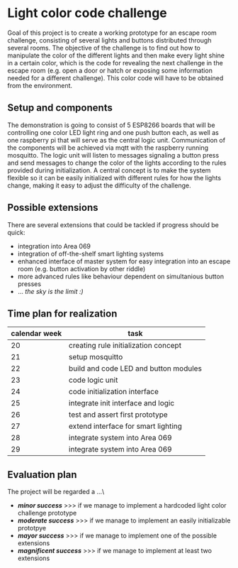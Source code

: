 Light color code challenge
==========================

Goal of this project is to create a working prototype for an escape room challenge, consisting of several lights and buttons distributed through several rooms.
The objective of the challenge is to find out how to manipulate the color of the different lights and then make every light shine in  a certain color,
which is the code for revealing the next challenge in the escape room (e.g. open a door or hatch or exposing some information needed for a different challenge).
This color code will have to be obtained from the environment.

Setup and components
--------------------

The demonstration is going to consist of 5 ESP8266 boards that will be controlling one color LED light ring and one push button each, as well as one raspberry pi that will serve as the central logic unit.
Communication of the components will be achieved via mqtt with the raspberry running mosquitto.
The logic unit will listen to messages signaling a button press and send messages to change the color of the lights according to the rules provided during initialization.
A central concept is to make the system flexible so it can be easily initialized with different rules for how the lights change, making it easy to adjust the difficulty of the challenge.

Possible extensions
-------------------

There are several extensions that could be tackled if progress should be quick:
 - integration into Area 069
 - integration of off-the-shelf smart lighting systems
 - enhanced interface of master system for easy integration into an escape room (e.g. button activation by other riddle)
 - more advanced rules like behaviour dependent on simultanious button presses
 - ... _the sky is the limit :)_

Time plan for realization
-------------------------

calendar week | task
--------------|------
20	| creating rule initialization concept
21	| setup mosquitto
22	| build and code LED and button modules
23	| code logic unit
24	| code initialization interface	
25	| integrate init interface and logic
26	| test and assert first prototype
27	| extend interface for smart lighting
28	| integrate system into Area 069
29	| integrate system into Area 069

Evaluation plan
---------------

The project will be regarded a ...\
 - ___minor success___     		>>>  if we manage to implement a hardcoded light color challenge prototype
 - ___moderate success___  		>>>  if we manage to implement an easily initializable prototpye
 - ___mayor success___     		>>>  if we manage to implement one of the possible extensions
 - ___magnificent success___	>>>  if we manage to implement at least two extensions
